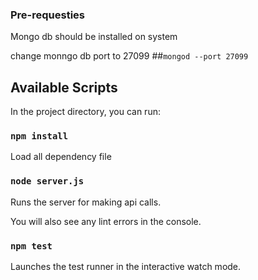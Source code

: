 
### Pre-requesties
Mongo db should be installed on system 

change monngo db port to 27099
##`mongod --port 27099`

## Available Scripts

In the project directory, you can run:

### `npm install`
Load all dependency file


### `node server.js`

Runs the server for making api calls.



You will also see any lint errors in the console.

### `npm test`

Launches the test runner in the interactive watch mode.

